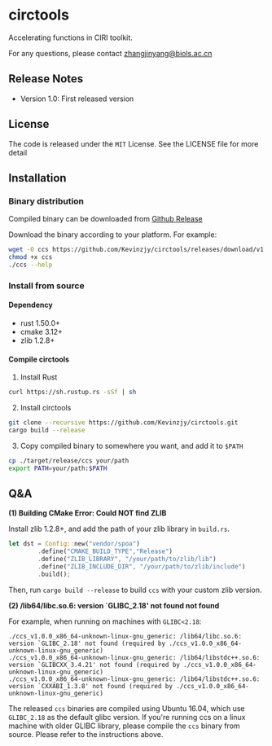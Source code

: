# circtools

Accelerating functions in CIRI toolkit.

For any questions, please contact zhangjinyang@biols.ac.cn

## Release Notes

- Version 1.0: First released version

## License

The code is released under the `MIT` License. See the LICENSE file for more detail

## Installation 

### Binary distribution

Compiled binary can be downloaded from [Github Release](https://github.com/Kevinzjy/circtools/releases)

Download the binary according to your platform. For example:

```bash
wget -O ccs https://github.com/Kevinzjy/circtools/releases/download/v1.0.0/ccs_v1.0.0_el7.x86_64
chmod +x ccs
./ccs --help
```

### Install from source 

#### Dependency

- rust 1.50.0+
- cmake 3.12+
- zlib 1.2.8+

#### Compile circtools

1. Install Rust 

```bash
curl https://sh.rustup.rs -sSf | sh
```

2. Install circtools

```bash
git clone --recursive https://github.com/Kevinzjy/circtools.git
cargo build --release
```

3. Copy compiled binary to somewhere you want, and add it to `$PATH`

```bash
cp ./target/release/ccs your/path
export PATH=your/path:$PATH
```

## Q&A

**(1) Building CMake Error: Could NOT find ZLIB**

Install zlib 1.2.8+, and add the path of your zlib library in `build.rs`.

```rust
let dst = Config::new("vendor/spoa")
        .define("CMAKE_BUILD_TYPE","Release")
        .define("ZLIB_LIBRARY", "/your/path/to/zlib/lib")
        .define("ZLIB_INCLUDE_DIR", "/your/path/to/zlib/include")
        .build();
```

Then, run `cargo build --release` to build `ccs` with your custom zlib version.

**(2) /lib64/libc.so.6: version `GLIBC_2.18' not found not found**

For example, when running on machines with `GLIBC<2.18`:

```
./ccs_v1.0.0_x86_64-unknown-linux-gnu_generic: /lib64/libc.so.6: version `GLIBC_2.18' not found (required by ./ccs_v1.0.0_x86_64-unknown-linux-gnu_generic)
./ccs_v1.0.0_x86_64-unknown-linux-gnu_generic: /lib64/libstdc++.so.6: version `GLIBCXX_3.4.21' not found (required by ./ccs_v1.0.0_x86_64-unknown-linux-gnu_generic)
./ccs_v1.0.0_x86_64-unknown-linux-gnu_generic: /lib64/libstdc++.so.6: version `CXXABI_1.3.8' not found (required by ./ccs_v1.0.0_x86_64-unknown-linux-gnu_generic)
```

The released `ccs` binaries are compiled using Ubuntu 16.04, which use `GLIBC_2.18` as the default glibc version. If you're running ccs on a linux machine with older GLIBC library, please compile the `ccs` binary from source. Please refer to the instructions above.
